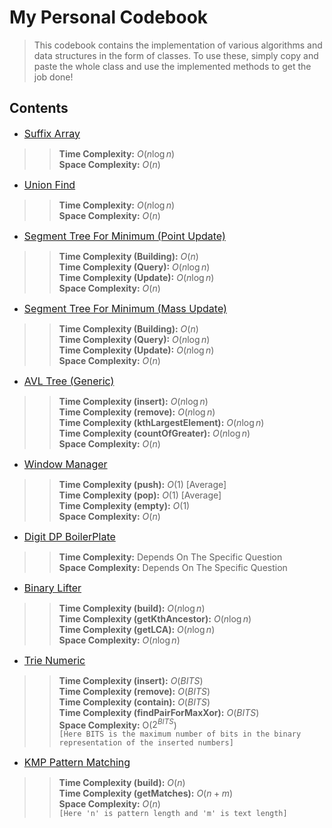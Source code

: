 # My Personal Codebook
> This codebook contains the implementation of various algorithms and data structures in the form of classes. To use these, simply copy and paste the whole class and use the implemented methods to get the job done!

## Contents

- <font size="3"> [Suffix Array](Suffix_Array.txt) </font>
>> **Time Complexity:** $O(n\log{n})$<br />
>> **Space Complexity:** $O(n)$

- <font size="3"> [Union Find](Union_Find.txt) </font>
>> **Time Complexity:** $O(n\log{n})$<br />
>> **Space Complexity:**  $O(n)$

- <font size="3">[Segment Tree For Minimum (Point Update)](Segment_Tree_Point.txt) </font>
>> **Time Complexity (Building):**  $O(n)$ <br />
>> **Time Complexity (Query):** $O(n\log{n})$ <br />
>> **Time Complexity (Update):** $O(n\log{n})$ <br />
>> **Space Complexity:**  $O(n)$

- <font size="3">[Segment Tree For Minimum (Mass Update)](Segment_Tree_Mass.txt) </font>
>> **Time Complexity (Building):**  $O(n)$ <br />
>> **Time Complexity (Query):** $O(n\log{n})$ <br />
>> **Time Complexity (Update):** $O(n\log{n})$ <br />
>> **Space Complexity:**  $O(n)$

- <font size="3">[AVL Tree (Generic)](AVL_Tree.txt) </font>
>> **Time Complexity (insert):** $O(n\log{n})$ <br />
>> **Time Complexity (remove):** $O(n\log{n})$ <br />
>> **Time Complexity (kthLargestElement):** $O(n\log{n})$ <br />
>> **Time Complexity (countOfGreater):** $O(n\log{n})$ <br />
>> **Space Complexity:**  $O(n)$

- <font size="3">[Window Manager](Window_Manager.txt) </font>
>> **Time Complexity (push):** $O(1)$ [Average] <br />
>> **Time Complexity (pop):** $O(1)$ [Average] <br />
>> **Time Complexity (empty):** $O(1)$ <br />
>> **Space Complexity:**  $O(n)$

- <font size="3">[Digit DP BoilerPlate](Digit_DP_BoilerPlate.txt) </font>
>> **Time Complexity:** Depends On The Specific Question <br />
>> **Space Complexity:** Depends On The Specific Question

- <font size="3">[Binary Lifter](Binary_Lifter.txt) </font>
>> **Time Complexity (build):** $O(n\log{n})$ <br />
>> **Time Complexity (getKthAncestor):** $O(n\log{n})$ <br />
>> **Time Complexity (getLCA):** $O(n\log{n})$ <br />
>> **Space Complexity:** $O(n\log{n})$

- <font size="3">[Trie Numeric](Trie_Numeric.txt) </font>
>> **Time Complexity (insert):** $O(BITS)$ <br />
>> **Time Complexity (remove):** $O(BITS)$ <br />
>> **Time Complexity (contain):** $O(BITS)$ <br />
>> **Time Complexity (findPairForMaxXor):** $O(BITS)$ <br />
>> **Space Complexity:** O($2^{BITS}$) <br />
>> `[Here BITS is the maximum number of bits in the binary representation of the inserted numbers]`

- <font size="3">[KMP Pattern Matching](KMP.txt) </font>
>> **Time Complexity (build):** $O(n)$ <br />
>> **Time Complexity (getMatches):** $O(n + m)$ <br />
>> **Space Complexity:** $O(n)$ <br />
>> `[Here 'n' is pattern length and 'm' is text length]`